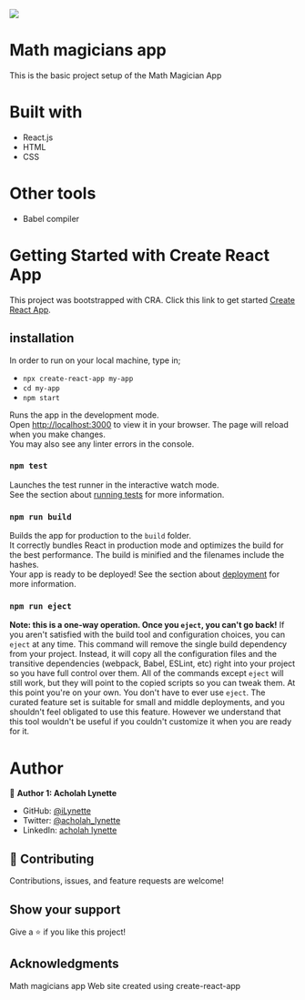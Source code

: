 ![](https://img.shields.io/badge/Microverse-blueviolet)
# Math magicians app
This is the basic project setup of the Math Magician App

# Built with
- React.js
- HTML
- CSS
# Other tools
- Babel compiler
# Getting Started with Create React App
This project was bootstrapped with CRA. Click this link to get started [Create React App](https://reactjs.org/docs/create-a-new-react-app.html#create-react-app).
## installation
In order to run on your local machine, type in;

- `npx create-react-app my-app`
- `cd my-app`
- `npm start`

Runs the app in the development mode.\
Open [http://localhost:3000](http://localhost:3000) to view it in your browser.
The page will reload when you make changes.\
You may also see any linter errors in the console.
### `npm test`
Launches the test runner in the interactive watch mode.\
See the section about [running tests](https://facebook.github.io/create-react-app/docs/running-tests) for more information.
### `npm run build`
Builds the app for production to the `build` folder.\
It correctly bundles React in production mode and optimizes the build for the best performance.
The build is minified and the filenames include the hashes.\
Your app is ready to be deployed!
See the section about [deployment](https://facebook.github.io/create-react-app/docs/deployment) for more information.
### `npm run eject`
**Note: this is a one-way operation. Once you `eject`, you can't go back!**
If you aren't satisfied with the build tool and configuration choices, you can `eject` at any time. This command will remove the single build dependency from your project.
Instead, it will copy all the configuration files and the transitive dependencies (webpack, Babel, ESLint, etc) right into your project so you have full control over them. All of the commands except `eject` will still work, but they will point to the copied scripts so you can tweak them. At this point you're on your own.
You don't have to ever use `eject`. The curated feature set is suitable for small and middle deployments, and you shouldn't feel obligated to use this feature. However we understand that this tool wouldn't be useful if you couldn't customize it when you are ready for it.

# Author
:bust_in_silhouette: **Author 1: Acholah Lynette**
- GitHub: [@iLynette](https://github.com/iLynette)
- Twitter: [@acholah_lynette](https://twitter.com/acholah_lynette)
- LinkedIn: [acholah lynette](https://www.linkedin.com/in/lynette-acholah/)

## :handshake: Contributing
Contributions, issues, and feature requests are welcome!
## Show your support
Give a :star:️ if you like this project!
## Acknowledgments

Math magicians app
Web site created using create-react-app
